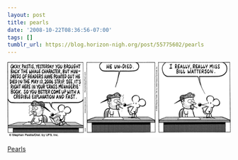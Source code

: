 ```yaml
---
layout: post
title: pearls
date: '2008-10-22T08:36:56-07:00'
tags: []
tumblr_url: https://blog.horizon-nigh.org/post/55775602/pearls
---
```

 ![](/tumblr_files/esMkTd8Sefdhvi4nUYjv2xP6o1_640.gif)  

[Pearls](http://www.unitedmedia.com/comics/pearls/archive/pearls-20081022.html)

